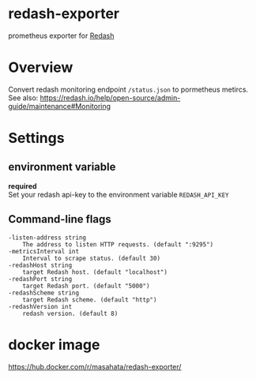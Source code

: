 redash-exporter
=====

prometheus exporter for <a href="https://redash.io/">Redash</a>

# Overview

Convert redash monitoring endpoint `/status.json` to pormetheus metircs.  
See also: https://redash.io/help/open-source/admin-guide/maintenance#Monitoring  

# Settings

## environment variable
__required__  
Set your redash api-key to the environment variable `REDASH_API_KEY`  

## Command-line flags
```
-listen-address string
    The address to listen HTTP requests. (default ":9295")
-metricsInterval int
    Interval to scrape status. (default 30)
-redashHost string
    target Redash host. (default "localhost")
-redashPort string
    target Redash port. (default "5000")
-redashScheme string
    target Redash scheme. (default "http")
-redashVersion int
    redash version. (default 8)
```

# docker image  
https://hub.docker.com/r/masahata/redash-exporter/
